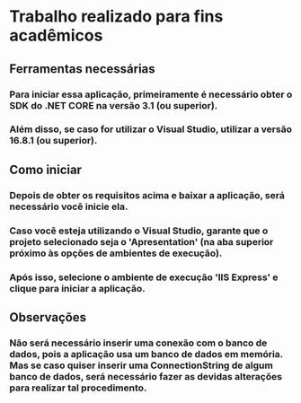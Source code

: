 # Trabalho realizado para fins acadêmicos

## Ferramentas necessárias
### Para iniciar essa aplicação, primeiramente é necessário obter o SDK do .NET CORE na versão 3.1 (ou superior). 
### Além disso, se caso for utilizar o Visual Studio, utilizar a versão 16.8.1 (ou superior).

## Como iniciar
### Depois de obter os requisitos acima e baixar a aplicação, será necessário você inicie ela. 
### Caso você esteja utilizando o Visual Studio, garante que o projeto selecionado seja o 'Apresentation' (na aba superior próximo às opções de ambientes de execução).
### Após isso, selecione o ambiente de execução 'IIS Express' e clique para iniciar a aplicação. 

## Observações
### Não será necessário inserir uma conexão com o banco de dados, pois a aplicação usa um banco de dados em memória. Mas se caso quiser inserir uma ConnectionString de algum banco de dados, será necessário fazer as devidas alterações para realizar tal procedimento.
